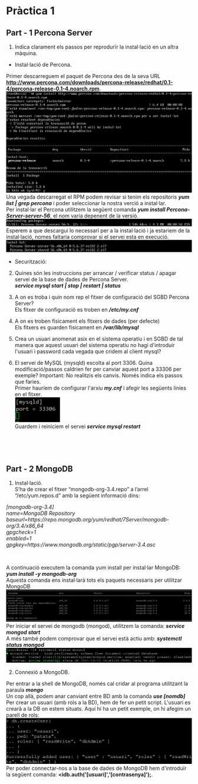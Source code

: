 # Pràctica 1

## Part - 1 Percona Server

1. Indica clarament els passos per reprodurïr la instal·lació en un altra màquina.

- Instal·lació de Percona. </br>

Primer descarreguem el paquet de Percona des de la seva URL <b>http://www.percona.com/downloads/percona-release/redhat/0.1-4/percona-release-0.1-4.noarch.rpm</b>.
![install Percona in CentOS 7](img/P1/Screenshot_1.png) </br>
Una vegada descarregat el RPM podem revisar si tenim els repositoris <b><i>yum list | grep percona</i></b> i poder seleccionar la nostra verció a instal·lar. </br>
Per instal·lar el Percona utilitzem la següent comanda <b><i>yum install Percona-Server-server-56</i></b>, el nom varia depenent de la versió. </br>
![alt text](img/P1/Screenshot_4.png) </br>
Esperem a que descargui lo necessari per a la instal·lació i ja estariem de la instal·lació, nomes faltaria comprovar si el servei esta en execució. </br>
![alt text](img/P1/Screenshot_6.png) </br>

- Securització:


2. Quines són les instruccions per arrancar / verificar status / apagar servei de la base de dades de Percona Server. </br>
<b><i>service mysql start | stop | restart | status</i></b>

3. A on es troba i quin nom rep el fitxer de configuració del SGBD Percona Server? </br>
Els fitxer de configuració es troben en <b><i>/etc/my.cnf</i></b>

4. A on es troben físicament els fitxers de dades (per defecte) </br>
Els fitxers es guarden fisicament en <b><i>/var/lib/mysql</i></b>

5. Crea un usuari anomenat asix en el sistema operatiu i en SGBD de tal manera que aquest usuari del sistema operatiu no hagi d'introduir l'usuari i password cada vegada que cridem al client mysql? </br>


6. El servei de MySQL (mysqld) escolta al port 3306. Quina modificació/passos caldrien fer per canviar aquest port a 33306 per exemple? Important: No realitzis els canvis. Només indica els passos que faries. </br>
Primer hauríem de configurar l'arxiu <b><i>my.cnf</i></b> i afegir les següents linies en el fitxer. </br>
![Canvi de Port de Percona](img/P1/Screenshot_7.png) </br>
Guardem i reiniciem el servei <b><i>service mysql restart</i></b>

</br></br></br>

## Part - 2 MongoDB

1. Instal·lació. </br>
S’ha de crear el fitxer  “mongodb-org-3.4.repo” a l’arrel “/etc/yum.repos.d” amb la següent informació dins: </br>
<p><i> [mongodb-org-3.4] </br>
    name=MongoDB Repository </br>
    baseurl=https://repo.mongodb.org/yum/redhat/7Server/mongodb-org/3.4/x86_64 </br>
    gpgcheck=1 </br>
    enabled=1 </br> 
    gpgkey=https://www.mongodb.org/static/pgp/server-3.4.asc </i></p></br>
    
A continuació executem la comanda yum install per instal·lar MongoDB: <b><i>yum install -y mongodb-org</b></i> </br>
  Aquesta comanda ens instal·larà tots els paquets necessaris per utilitzar MongoDB ![alt text](img/P2/Screenshot_1.png)
Per iniciar el servei de mongodb (mongod), utilitzem la comanda: <b><i>service mongod start</b></i> </br>
A més també podem comprovar que el servei està actiu amb: <b><i>systemctl status mongod</b></i>![alt text](img/P2/Screenshot_7.png) </br>

2. Connexió a MongoDB. </br>

Per entrar a la shell de MongoDB, només cal cridar al programa utilitzant la paraula <i><b>mongo</i></b> </br>
Un cop allà, podem anar canviant entre BD amb la comanda <i><b>use [nomdb]</i></b> </br>
Per crear un usuari (amb rols a la BD), hem de fer un petit script. L'usuari es crearà a la DB on estem situats. Aquí hi ha un petit exemple, on hi afegim un parell de rols: ![alt text](img/P2/Screenshot_8.png) </br>
Per poder connectar-nos a la base de dades de MongoDB hem d'introduïr la següent comanda: <b><idb.auth('[usuari]','[contrasenya]');</i></b>.
